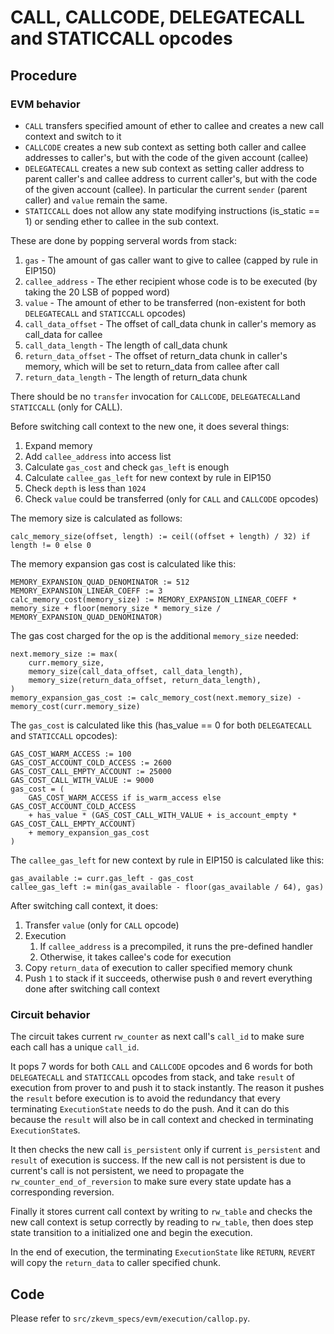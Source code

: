 # CALL, CALLCODE, DELEGATECALL and STATICCALL opcodes

## Procedure

### EVM behavior

- `CALL` transfers specified amount of ether to callee and creates a new call context and switch to it
- `CALLCODE` creates a new sub context as setting both caller and callee addresses to caller's, but with the code of the given account (callee)
- `DELEGATECALL` creates a new sub context as setting caller address to parent caller's and callee address to current caller's, but with the code of the given account (callee). In particular the current `sender` (parent caller) and `value` remain the same.
- `STATICCALL` does not allow any state modifying instructions (is_static == 1) or sending ether to callee in the sub context.

These are done by popping serveral words from stack:

1. `gas` - The amount of gas caller want to give to callee (capped by rule in EIP150)
2. `callee_address` - The ether recipient whose code is to be executed (by taking the 20 LSB of popped word)
3. `value` - The amount of ether to be transferred (non-existent for both `DELEGATECALL` and `STATICCALL` opcodes)
4. `call_data_offset` - The offset of call_data chunk in caller's memory as call_data for callee
5. `call_data_length` - The length of call_data chunk
6. `return_data_offset` - The offset of return_data chunk in caller's memory, which will be set to return_data from callee after call
7. `return_data_length` - The length of return_data chunk

There should be no `transfer` invocation for `CALLCODE`, `DELEGATECALL`and `STATICCALL` (only for CALL).

Before switching call context to the new one, it does several things:

1. Expand memory
2. Add `callee_address` into access list
3. Calculate `gas_cost` and check `gas_left` is enough
4. Calculate `callee_gas_left` for new context by rule in EIP150
5. Check `depth` is less than `1024`
6. Check `value` could be transferred (only for `CALL` and `CALLCODE` opcodes)

The memory size is calculated as follows:

```
calc_memory_size(offset, length) := ceil((offset + length) / 32) if length != 0 else 0
```

The memory expansion gas cost is calculated like this:

```
MEMORY_EXPANSION_QUAD_DENOMINATOR := 512
MEMORY_EXPANSION_LINEAR_COEFF := 3
calc_memory_cost(memory_size) := MEMORY_EXPANSION_LINEAR_COEFF * memory_size + floor(memory_size * memory_size / MEMORY_EXPANSION_QUAD_DENOMINATOR)
```

The gas cost charged for the op is the additional `memory_size` needed:

```
next.memory_size := max(
    curr.memory_size,
    memory_size(call_data_offset, call_data_length),
    memory_size(return_data_offset, return_data_length),
)
memory_expansion_gas_cost := calc_memory_cost(next.memory_size) - memory_cost(curr.memory_size)
```

The `gas_cost` is calculated like this (has_value == 0 for both `DELEGATECALL` and `STATICCALL` opcodes):

```
GAS_COST_WARM_ACCESS := 100
GAS_COST_ACCOUNT_COLD_ACCESS := 2600
GAS_COST_CALL_EMPTY_ACCOUNT := 25000
GAS_COST_CALL_WITH_VALUE := 9000
gas_cost = (
    GAS_COST_WARM_ACCESS if is_warm_access else GAS_COST_ACCOUNT_COLD_ACCESS
    + has_value * (GAS_COST_CALL_WITH_VALUE + is_account_empty * GAS_COST_CALL_EMPTY_ACCOUNT)
    + memory_expansion_gas_cost
)
```

The `callee_gas_left` for new context by rule in EIP150 is calculated like this:

```
gas_available := curr.gas_left - gas_cost
callee_gas_left := min(gas_available - floor(gas_available / 64), gas)
```

After switching call context, it does:

1. Transfer `value` (only for `CALL` opcode)
2. Execution
   1. If `callee_address` is a precompiled, it runs the pre-defined handler
   2. Otherwise, it takes callee's code for execution
3. Copy `return_data` of execution to caller specified memory chunk
4. Push `1` to stack if it succeeds, otherwise push `0` and revert everything done after switching call context

### Circuit behavior

The circuit takes current `rw_counter` as next call's `call_id` to make sure each call has a unique `call_id`.

It pops 7 words for both `CALL` and `CALLCODE` opcodes and 6 words for both `DELEGATECALL` and `STATICCALL` opcodes from stack, and take `result` of execution from prover to and push it to stack instantly. The reason it pushes the `result` before execution is to avoid the redundancy that every terminating `ExecutionState` needs to do the push. And it can do this because the `result` will also be in call context and checked in terminating `ExecutionState`s.

It then checks the new call `is_persistent` only if current `is_persistent` and `result` of execution is success. If the new call is not persistent is due to current's call is not persistent, we need to propagate the `rw_counter_end_of_reversion` to make sure every state update has a corresponding reversion.

Finally it stores current call context by writing to `rw_table` and checks the new call context is setup correctly by reading to `rw_table`, then does step state transition to a initialized one and begin the execution.

In the end of execution, the terminating `ExecutionState` like `RETURN`, `REVERT` will copy the `return_data` to caller specified chunk.

## Code

Please refer to `src/zkevm_specs/evm/execution/callop.py`.
